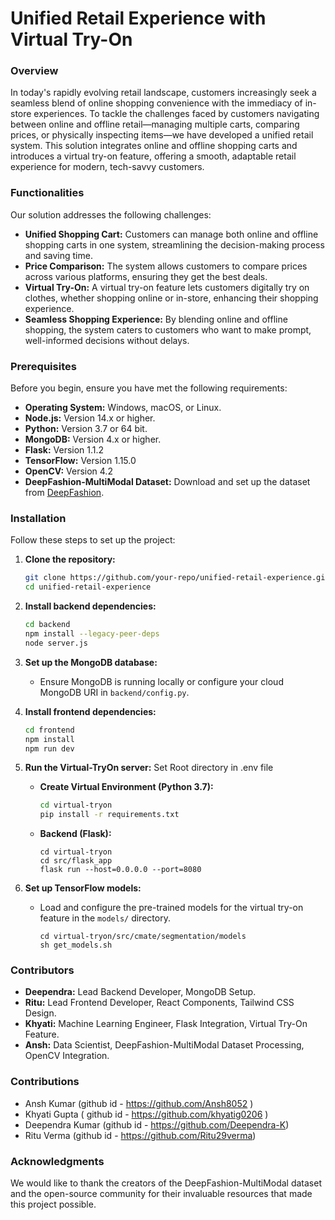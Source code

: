 # Unified Retail Experience with Virtual Try-On

### Overview

In today's rapidly evolving retail landscape, customers increasingly seek a seamless blend of online shopping convenience with the immediacy of in-store experiences. To tackle the challenges faced by customers navigating between online and offline retail—managing multiple carts, comparing prices, or physically inspecting items—we have developed a unified retail system. This solution integrates online and offline shopping carts and introduces a virtual try-on feature, offering a smooth, adaptable retail experience for modern, tech-savvy customers.

### Functionalities

Our solution addresses the following challenges:

- **Unified Shopping Cart:** Customers can manage both online and offline shopping carts in one system, streamlining the decision-making process and saving time.
- **Price Comparison:** The system allows customers to compare prices across various platforms, ensuring they get the best deals.
- **Virtual Try-On:** A virtual try-on feature lets customers digitally try on clothes, whether shopping online or in-store, enhancing their shopping experience.
- **Seamless Shopping Experience:** By blending online and offline shopping, the system caters to customers who want to make prompt, well-informed decisions without delays.

### Prerequisites

Before you begin, ensure you have met the following requirements:

- **Operating System:** Windows, macOS, or Linux.
- **Node.js:** Version 14.x or higher.
- **Python:** Version 3.7 or 64 bit.
- **MongoDB:** Version 4.x or higher.
- **Flask:** Version 1.1.2 
- **TensorFlow:** Version 1.15.0
- **OpenCV:** Version 4.2
- **DeepFashion-MultiModal Dataset:** Download and set up the dataset from [DeepFashion](http://mmlab.ie.cuhk.edu.hk/projects/DeepFashion.html).

### Installation

Follow these steps to set up the project:

1. **Clone the repository:**
   ```bash
   git clone https://github.com/your-repo/unified-retail-experience.git
   cd unified-retail-experience
   ```

2. **Install backend dependencies:**
   ```bash
   cd backend
   npm install --legacy-peer-deps
   node server.js
   ```

3. **Set up the MongoDB database:**
   - Ensure MongoDB is running locally or configure your cloud MongoDB URI in `backend/config.py`.

4. **Install frontend dependencies:**
   ```bash
   cd frontend
   npm install
   npm run dev
   ```

5. **Run the Virtual-TryOn server:**
   Set Root directory in .env file
   
   - **Create Virtual Environment (Python 3.7):**
     ```bash
     cd virtual-tryon
     pip install -r requirements.txt
     ```
   - **Backend (Flask):**
     ```venv
     cd virtual-tryon
     cd src/flask_app
     flask run --host=0.0.0.0 --port=8080
     ```

7. **Set up TensorFlow models:**
   - Load and configure the pre-trained models for the virtual try-on feature in the `models/` directory.
     ```
     cd virtual-tryon/src/cmate/segmentation/models
     sh get_models.sh
     ```

### Contributors

- **Deependra:** Lead Backend Developer, MongoDB Setup.
- **Ritu:** Lead Frontend Developer, React Components, Tailwind CSS Design.
- **Khyati:** Machine Learning Engineer, Flask Integration, Virtual Try-On Feature.
- **Ansh:** Data Scientist, DeepFashion-MultiModal Dataset Processing, OpenCV Integration.

### Contributions

- Ansh Kumar (github id - https://github.com/Ansh8052 )
- Khyati Gupta ( github id - https://github.com/khyatig0206 )
- Deependra Kumar (github id - https://github.com/Deependra-K)
- Ritu Verma (github id - https://github.com/Ritu29verma)

### Acknowledgments

We would like to thank the creators of the DeepFashion-MultiModal dataset and the open-source community for their invaluable resources that made this project possible.
